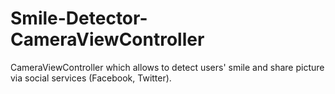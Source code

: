 Smile-Detector-CameraViewController
===================================

CameraViewController which allows to detect users' smile and share picture via social services (Facebook, Twitter).
